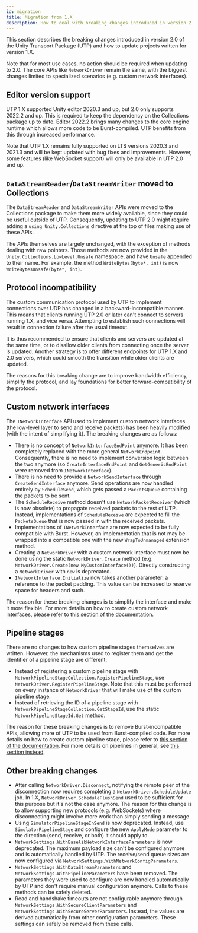```yaml
---
id: migration
title: Migration from 1.X
description: How to deal with breaking changes introduced in version 2.0 of Unity Transport.
---
```


This section describes the breaking changes introduced in version 2.0 of the Unity Transport Package (UTP) and how to update projects written for version 1.X.

Note that for most use cases, no action should be required when updating to 2.0. The core APIs like `NetworkDriver` remain the same, with the biggest changes limited to specialized scenarios (e.g. custom network interfaces).

## Editor version support

UTP 1.X supported Unity editor 2020.3 and up, but 2.0 only supports 2022.2 and up. This is required to keep the dependency on the Collections package up to date. Editor 2022.2 brings many changes to the core engine runtime which allows more code to be Burst-compiled. UTP benefits from this through increased performance.

Note that UTP 1.X remains fully supported on LTS versions 2020.3 and 2021.3 and will be kept updated with bug fixes and improvements. However, some features (like WebSocket support) will only be available in UTP 2.0 and up.

## `DataStreamReader`/`DataStreamWriter` moved to Collections

The `DataStreamReader` and `DataStreamWriter` APIs were moved to the Collections package to make them more widely available, since they could be useful outside of UTP. Consequently, updating to UTP 2.0 might require adding a `using Unity.Collections` directive at the top of files making use of these APIs.

The APIs themselves are largely unchanged, with the exception of methods dealing with raw pointers. Those methods are now provided in the `Unity.Collections.LowLevel.Unsafe` namespace, and have `Unsafe` appended to their name. For example, the method `WriteBytes(byte*, int)` is now `WriteBytesUnsafe(byte*, int)`.

## Protocol incompatibility

The custom communication protocol used by UTP to implement connections over UDP has changed in a backward-incompatible manner. This means that clients running UTP 2.0 or later can't connect to servers running 1.X, and vice versa. Attempting to establish such connections will result in connection failure after the usual timeout.

It is thus recommended to ensure that clients and servers are updated at the same time, or to disallow older clients from connecting once the server is updated. Another strategy is to offer different endpoints for UTP 1.X and 2.0 servers, which could smooth the transition while older clients are updated.

The reasons for this breaking change are to improve bandwidth efficiency, simplify the protocol, and lay foundations for better forward-compatibility of the protocol.

## Custom network interfaces

The `INetworkInterface` API used to implement custom network interfaces (the low-level layer to send and receive packets) has been heavily modified (with the intent of simplifying it). The breaking changes are as follows:

  * There is no concept of `NetworkInterfaceEndPoint` anymore. It has been completely replaced with the more general `NetworkEndpoint`. Consequently, there is no need to implement conversion logic between the two anymore (so `CreateInterfaceEndPoint` and `GetGenericEndPoint` were removed from `INetworkInterface`).
  * There is no need to provide a `NetworkSendInterface` through `CreateSendInterface` anymore. Send operations are now handled entirely by `ScheduleSend`, which gets passed a `PacketsQueue` containing the packets to be sent.
  * The `ScheduleReceive` method doesn't use `NetworkPacketReceiver` (which is now obsolete) to propagate received packets to the rest of UTP. Instead, implementations of `ScheduleReceive` are expected to fill the `PacketsQueue` that is now passed in with the received packets.
  * Implementations of `INetworkInterface` are now expected to be fully compatible with Burst. However, an implementation that is not may be wrapped into a compatible one with the new `WrapToUnmanaged` extension method.
  * Creating a `NetworkDriver` with a custom network interface must now be done using the static `NetworkDriver.Create` method (e.g. `NetworkDriver.Create(new MyCustomInterface())`). Directly constructing a `NetworkDriver` with `new` is deprecated.
  * `INetworkInterface.Initialize` now takes another parameter: a reference to the packet padding. This value can be increased to reserve space for headers and such.

The reason for these breaking changes is to simplify the interface and make it more flexible. For more details on how to create custom network interfaces, please refer to [this section of the documentation](custom-network-interface.md).

## Pipeline stages

There are no changes to how custom pipeline stages themselves are written. However, the mechanisms used to register them and get the identifier of a pipeline stage are different:

  * Instead of registering a custom pipeline stage with `NetworkPipelineStageCollection.RegisterPipelineStage`, use `NetworkDriver.RegisterPipelineStage`. Note that this must be performed on every instance of `NetworkDriver` that will make use of the custom pipeline stage.
  * Instead of retrieving the ID of a pipeline stage with `NetworkPipelineStageCollection.GetStageId`, use the static `NetworkPipelineStageId.Get` method.

The reason for these breaking changes is to remove Burst-incompatible APIs, allowing more of UTP to be used from Burst-compiled code. For more details on how to create custom pipeline stage, please refer to [this section of the documentation](custom-pipeline.md). For more details on pipelines in general, see [this section instead](pipelines-usage.md).

## Other breaking changes

  * After calling `NetworkDriver.Disconnect`, notifying the remote peer of the disconnection now requires completing a `NetworkDriver.ScheduleUpdate` job. In 1.X, `NetworkDriver.ScheduleFlushSend` used to be sufficient for this purpose but it's not the case anymore. The reason for this change is to allow supporting new protocols (e.g. WebSockets) where disconnecting might involve more work than simply sending a message.
  * Using `SimulatorPipelineStageInSend` is now deprecated. Instead, use `SimulatorPipelineStage` and configure the new `ApplyMode` parameter to the direction (send, receive, or both) it should apply to.
  * `NetworkSettings.WithBaselibNetworkInterfaceParameters` is now deprecated. The maximum payload size can't be configured anymore and is automatically handled by UTP. The receive/send queue sizes are now configured via `NetworkSettings.WithNetworkConfigParameters`.
  * `NetworkSettings.WithDataStreamParameters` and `NetworkSettings.WithPipelineParameters` have been removed. The parameters they were used to configure are now handled automatically by UTP and don't require manual configuration anymore. Calls to these methods can be safely deleted.
  * Read and handshake timeouts are not configurable anymore through `NetworkSettings.WithSecureClientParameters` and `NetworkSettings.WithSecureServerParameters`. Instead, the values are derived automatically from other configuration parameters. These settings can safely be removed from these calls.
